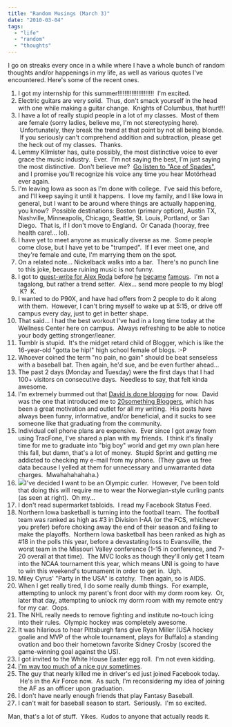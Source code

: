 ```yaml
---
title: "Random Musings (March 3)"
date: "2010-03-04"
tags:
  - "life"
  - "random"
  - "thoughts"
---
```


I go on streaks every once in a while where I have a whole bunch of random thoughts and/or happenings in my life, as well as various quotes I've encountered. Here's some of the recent ones.

1. I got my internship for this summer!!!!!!!!!!!!!!!!!!!!!  I'm excited.
2. Electric guitars are very solid.  Thus, don't smack yourself in the head with one while making a guitar change.  Knights of Columbus, that hurt!!!
3. I have a lot of really stupid people in a lot of my classes.  Most of them are female (sorry ladies, believe me, I'm not stereotyping here).  Unfortunately, they break the trend at that point by not all being blonde.  If you seriously can't comprehend addition and subtraction, please get the heck out of my classes.  Thanks.
4. Lemmy Kilmister has, quite possibly, the most distinctive voice to ever grace the music industry.  Ever.  I'm not saying the best, I'm just saying the most distinctive.  Don't believe me?  [Go listen to "Ace of Spades"](http://www.youtube.com/watch?v=vj4vQCA0fo4), and I promise you'll recognize his voice any time you hear Motörhead ever again.
5. I'm leaving Iowa as soon as I'm done with college.  I've said this before, and I'll keep saying it until it happens.  I love my family, and I like Iowa in general, but I want to be around where things are actually happening, you know?  Possible destinations: Boston (primary option), Austin TX, Nashville, Minneapolis, Chicago, Seattle, St. Louis, Portland, or San Diego.  That is, if I don't move to England.  Or Canada (hooray, free health care!... lol).
6. I have yet to meet anyone as musically diverse as me.  Some people come close, but I have yet to be "trumped".  If I ever meet one, and they're female and cute, I'm marrying them on the spot.
7. On a related note... Nickelback walks into a bar.  There's no punch line to this joke, because ruining music is not funny.
8. I got to [guest-write for Alex Roda](http://www.alexroda.com/?p=4074) before [he](http://www.alexroda.com/?p=4015) [became](http://www.alexroda.com/?p=4154) [famous](http://www.alexroda.com/?p=4171).  I'm not a tagalong, but rather a trend setter.  Alex... send more people to my blog!  K?  K.
9. I wanted to do P90X, and have had offers from 2 people to do it along with them.  However, I can't bring myself to wake up at 5:15, or drive off campus every day, just to get in better shape.
10. That said... I had the best workout I've had in a long time today at the Wellness Center here on campus.  Always refreshing to be able to notice your body getting stronger/leaner.
11. Tumblr is stupid.  It's the midget retard child of Blogger, which is like the 16-year-old "gotta be hip!" high school female of blogs. :-P
12. Whoever coined the term "no pain, no gain" should be beat senseless with a baseball bat. Then again, he'd sue, and be even further ahead...
13. The past 2 days (Monday and Tuesday) were the first days that I had 100+ visitors on consecutive days.  Needless to say, that felt kinda awesome.
14. I'm extremely bummed out that [David is done blogging](http://diamondkt.blogspot.com/) for now.  David was the one that introduced me to [20something Bloggers](http://www.20sb.net/), which has been a great motivation and outlet for all my writing.  His posts have always been funny, informative, and/or beneficial, and it sucks to see someone like that graduating from the community.
15. Individual cell phone plans are expensive.  Ever since I got away from using TracFone, I've shared a plan with my friends.  I think it's finally time for me to graduate into "big boy" world and get my own plan here this fall, but damn, that's a lot of money.  Stupid Sprint and getting me addicted to checking my e-mail from my phone.  (They gave us free data because I yelled at them for unnecessary and unwarranted data charges.  Mwahahahahaha.)
16. ![](images/243893.jpg)I've decided I want to be an Olympic curler.  However, I've been told that doing this will require me to wear the Norwegian-style curling pants (as seen at right).  Oh my...
17. I don't read supermarket tabloids.  I read my Facebook Status Feed.
18. Northern Iowa basketball is turning into the football team.  The football team was ranked as high as #3 in Division I-AA (or the FCS, whichever you prefer) before choking away the end of their season and failing to make the playoffs.  Northern Iowa basketball has been ranked as high as #18 in the polls this year, before a devastating loss to Evansville, the worst team in the Missouri Valley conference (1-15 in conference, and 7-20 overall at that time).  The MVC looks as though they'll only get 1 team into the NCAA tournament this year, which means UNI is going to have to win this weekend's tournament in order to get in.  Ugh.
19. Miley Cyrus' "Party in the USA" is catchy.  Then again, so is AIDS.
20. When I get really tired, I do some really dumb things.  For example, attempting to unlock my parent's front door with my dorm room key.  Or, later that day, attempting to unlock my dorm room with my remote entry for my car.  Oops.
21. The NHL really needs to remove fighting and institute no-touch icing into their rules.  Olympic hockey was completely awesome.
22. It was hilarious to hear Pittsburgh fans give Ryan Miller (USA hockey goalie and MVP of the whole tournament, plays for Buffalo) a standing ovation and boo their hometown favorite Sidney Crosby (scored the game-winning goal against the US).
23. I got invited to the White House Easter egg roll.  I'm not even kidding.
24. [I'm way too much of a nice guy sometimes](http://niclake13.wordpress.com/2010/02/27/good-guy-gone-bad).
25. The guy that nearly killed me in driver's ed just joined Facebook today.  He's in the Air Force now.  As such, I'm reconsidering my idea of joining the AF as an officer upon graduation.
26. I don't have nearly enough friends that play Fantasy Baseball.
27. I can't wait for baseball season to start.  Seriously.  I'm so excited.

Man, that's a lot of stuff.  Yikes.  Kudos to anyone that actually reads it.

